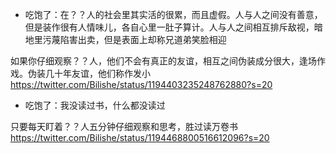 - 吃饱了：在？？人的社会里其实活的很累，而且虚假。人与人之间没有善意，但是装作很有人情味儿，各自心里一肚子算计。人与人之间相互排斥敌视，暗地里污蔑陷害出卖，但是表面上却称兄道弟笑脸相迎

如果你仔细观察？？人，他们不会有真正的友谊，相互之间伪装成分很大，逢场作戏。伪装几十年友谊，他们称作发小
https://twitter.com/Bilishe/status/1194403235248762880?s=20
- 吃饱了：我没读过书，什么都没读过

只要每天盯着？？人五分钟仔细观察和思考，胜过读万卷书
https://twitter.com/Bilishe/status/1194468800516612096?s=20
